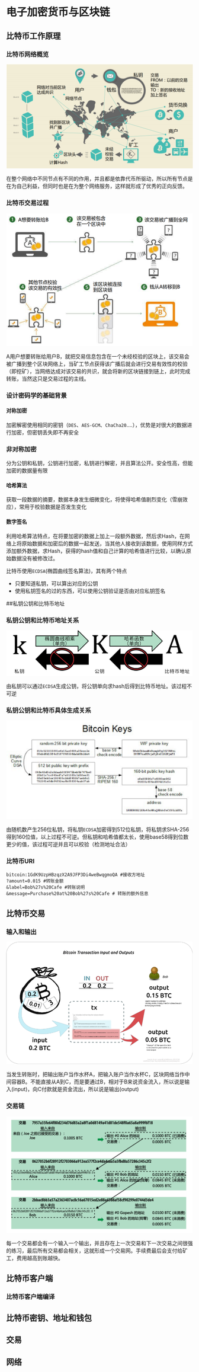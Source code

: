 # 电子加密货币与区块链

## 比特币工作原理

### 比特币网络概览

![](./images/比特币网络概览.PNG)

​	在整个网络中不同节点有不同的作用，并且都是依靠代币所驱动，所以所有节点是在为自己利益，但同时也是在为整个网络服务，这样就形成了优秀的正向反馈。

### 比特币交易过程

![](./images/比特币交易过程.PNG)

​	A用户想要转账给用户B，就把交易信息包含在一个未经校验的区块上，该交易会被广播到整个区块网络上，当矿工节点获得该广播后就会进行交易有效性的校验（即挖矿），当网络达成对该交易的共识，就会将新的区块链接到链上，此时完成转账，当然这只是交易过程的主线。

### 设计密码学的基础背景

#### 对称加密

​	加密解密使用相同的密钥（`DES`、`AES-GCM`、`ChaCha20`....），优势是对很大的数据进行加密，但密钥丢失即不再安全

### 非对称加密

​	分为公钥和私钥，公钥进行加密，私钥进行解密，并且算法公开。安全性高，但能加密的数据量有限

#### 哈希算法

​	获取一段数据的摘要，数据本身发生细微变化，将使得哈希值剧烈变化（雪崩效应），常用于校验数据是否发生变化

#### 数字签名

​	利用哈希算法特点，在将要加密的数据上加上一段额外数据，然后求Hash，在网络上将原始数据和加密后的数据一起发送，当其他人接收到该数据，使用同样方式添加额外数据，求Hash，获得的hash值和自己计算的哈希值进行比较，以确认原始数据没有被修改过。

比特币使用`ECDSA`(椭圆曲线签名算法)，其有两个特点

* 只要知道私钥，可以算出对应的公钥
* 使用私钥签名的过的东西，可以使用公钥验证是否由对应私钥签名

##私钥公钥和比特币地址

### 私钥公钥和比特币地址关系

![](./images/私钥和公钥和比特币地址关系.png)

​	由私钥可以通过`ECDSA`生成公钥，将公钥单向求hash后得到比特币地址。该过程不可逆

### 私钥公钥和比特币具体生成关系

![](./images/地址生成和转化.png)

​	由随机数产生256位私钥，将私钥`ECDSA`加密得到512位私钥，将私钥求SHA-256得到160位值，以上过程不可逆。但私钥和哈希值都太长，使用base58得到位数更少的值，该过程可逆并且可以校验（检测地址合法）

### 比特币URI

```
bitcoin:1GdK9UzpHBzqzX2A9JFP3Di4weBwqgmoQA #接收方地址
?amount=0.015 #转账金额
&label=Bob%27s%20Cafe #转账说明
&message=Purchase%20at%20Bob%27s%20Cafe # 转账的额外信息
```

## 比特币交易

### 输入和输出

![](./images/比特币输入和输出.png)

​	当发生转账时，把输出账户当作水杯A，把输入账户当作水杯C，区块网络当作中间容器B。不能直接从A到C，而是要通过B，相对于B来说资金流入，所以说是输入(input)，向C付款就是资金流出，所以说是输出(output)

### 交易链

![](./images/交易链.png)

​	每一个交易都会有一个输入一个输出，并且存在上一次交易和下一次交易之间很强的练习，最后所有交易都会相关，这就形成一个交易网。手续费最后会支付给矿工，费用越高到账越快。

## 比特币客户端

### 比特币客户端编译



## 比特币密钥、地址和钱包

## 交易



## 网络











